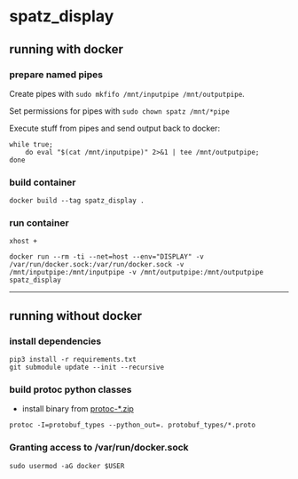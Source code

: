 # spatz_display

## running with docker

### prepare named pipes
Create pipes with `sudo mkfifo /mnt/inputpipe /mnt/outputpipe`.

Set permissions for pipes with `sudo chown spatz /mnt/*pipe`

Execute stuff from pipes and send output back to docker:
```
while true;
    do eval "$(cat /mnt/inputpipe)" 2>&1 | tee /mnt/outputpipe;
done
```
### build container
```
docker build --tag spatz_display .
```

### run container
```
xhost +
```
```
docker run --rm -ti --net=host --env="DISPLAY" -v /var/run/docker.sock:/var/run/docker.sock -v /mnt/inputpipe:/mnt/inputpipe -v /mnt/outputpipe:/mnt/outputpipe spatz_display
```

---
## running without docker
### install dependencies
```
pip3 install -r requirements.txt
git submodule update --init --recursive
```

### build protoc python classes
- install binary from [protoc-*.zip](https://github.com/protocolbuffers/protobuf/releases)
```
protoc -I=protobuf_types --python_out=. protobuf_types/*.proto
```

### Granting access to /var/run/docker.sock
```
sudo usermod -aG docker $USER
```